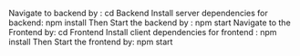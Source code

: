 Navigate to backend by : cd Backend
Install server dependencies for backend: npm install
Then Start the backend by : npm start
Navigate to the Frontend by: cd Frontend
Install client dependencies for frontend : npm install
Then Start the frontend by: npm start
